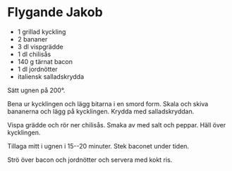 # Flygande Jakob

- 1 grillad kyckling
- 2 bananer
- 3 dl vispgrädde
- 1 dl chilisås
- 140 g tärnat bacon
- 1 dl jordnötter
- italiensk salladskrydda

Sätt ugnen på 200°.

Bena ur kycklingen och lägg bitarna i en smord form. Skala och skiva bananerna och lägg på
kycklingen. Krydda med salladskryddan.

Vispa grädde och rör ner chilisås. Smaka av med salt och peppar. Häll över kycklingen.

Tillaga mitt i ugnen i 15--20 minuter. Stek baconet under tiden.

Strö över bacon och jordnötter och servera med kokt ris.